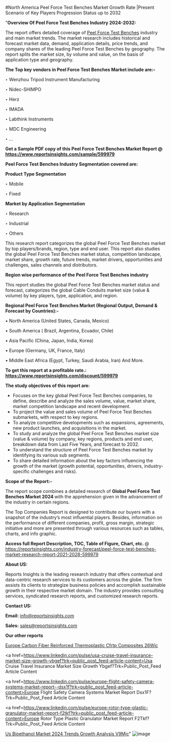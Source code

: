 #North America Peel Force Test Benches Market Growth Rate |Present Scenario of Key Players Progression Status up to 2032

"<strong>Overview Of Peel Force Test Benches Industry 2024-2032:</strong>

The report offers detailed coverage of <a href=https://www.reportsinsights.com/sample/599979>Peel Force Test Benches</a> industry and main market trends. The market research includes historical and forecast market data, demand, application details, price trends, and company shares of the leading Peel Force Test Benches by geography. The report splits the market size, by volume and value, on the basis of application type and geography.

<strong>The Top key vendors in Peel Force Test Benches Market include are:- </strong>

‣ Wenzhou Tripod Instrument Manufacturing

‣ Nidec-SHIMPO

‣ Herz

‣ IMADA

‣ Labthink Instruments

‣ MDC Engineering

‣ ...

<strong>Get a Sample PDF copy of this Peel Force Test Benches Market Report </strong><strong>@ <a href=https://www.reportsinsights.com/sample/599979 style=color:#0000ff;>https://www.reportsinsights.com/sample/599979</a> </strong>

<strong>Peel Force Test Benches Industry Segmentation covered are:</strong>

<strong>Product Type Segmentation</strong>

‣ Mobile

‣ Fixed

<strong>Market by Application Segmentation</strong>

‣ Research

‣ Industrial

‣ Others

This research report categorizes the global Peel Force Test Benches market by top players/brands, region, type and end user. This report also studies the global Peel Force Test Benches market status, competition landscape, market share, growth rate, future trends, market drivers, opportunities and challenges, sales channels and distributors.

<strong>Region wise performance of the Peel Force Test Benches industry</strong><strong> </strong>

This report studies the global Peel Force Test Benches market status and forecast, categorizes the global Cable Conduits market size (value &amp; volume) by key players, type, application, and region. 

<strong>Regional Peel Force Test Benches Market (Regional Output, Demand &amp; Forecast by Countries):-</strong>

• North America (United States, Canada, Mexico)

• South America ( Brazil, Argentina, Ecuador, Chile)

• Asia Pacific (China, Japan, India, Korea)

• Europe (Germany, UK, France, Italy)

• Middle East Africa (Egypt, Turkey, Saudi Arabia, Iran) And More.

<strong>To get this report at a profitable rate.: <a href=https://www.reportsinsights.com/discount/599979 style=color:#0000ff;>https://www.reportsinsights.com/discount/599979</a></strong>

<strong>The study objectives of this report are:</strong>
<ul>
  <li>Focuses on the key global Peel Force Test Benches companies, to define, describe and analyze the sales volume, value, market share, market competition landscape and recent development.</li>
  <li>To project the value and sales volume of Peel Force Test Benches submarkets, with respect to key regions.</li>
  <li>To analyze competitive developments such as expansions, agreements, new product launches, and acquisitions in the market.</li>
  <li>To study and analyze the global Peel Force Test Benches market size (value &amp; volume) by company, key regions, products and end user, breakdown data from Last Five Years, and forecast to 2032.</li>
  <li>To understand the structure of Peel Force Test Benches market by identifying its various sub segments.</li>
  <li>To share detailed information about the key factors influencing the growth of the market (growth potential, opportunities, drivers, industry-specific challenges and risks).</li>
</ul>
<strong>Scope of the Report:-</strong><strong> </strong>

The report scope combines a detailed research of <strong>Global Peel Force Test Benches Market 2024 </strong>with the apprehension given in the advancement of the industry in certain regions.

The Top Companies Report is designed to contribute our buyers with a snapshot of the industry’s most influential players. Besides, information on the performance of different companies, profit, gross margin, strategic initiative and more are presented through various resources such as tables, charts, and info graphic.

<strong>Access full Report Description, TOC, Table of Figure, Chart, etc. </strong>@   <a href=https://reportsinsights.com/industry-forecast/peel-force-test-benches-market-research-report-2021-2028-599979 style=color:#0000ff;>https://reportsinsights.com/industry-forecast/peel-force-test-benches-market-research-report-2021-2028-599979</a>

<strong>About US:</strong>

Reports Insights is the leading research industry that offers contextual and data-centric research services to its customers across the globe. The firm assists its clients to strategize business policies and accomplish sustainable growth in their respective market domain. The industry provides consulting services, syndicated research reports, and customized research reports.

<strong>Contact US:</strong>

<p class=""""><b>Email:</b> <a href=mailto:info@reportsinsights.com>info@reportsinsights.com</a></p>
<p class=""""><b>Sales:</b> <a href=mailto:sales@reportsinsights.com>sales@reportsinsights.com</a></p>

<strong>Our other reports</strong>

<a href=https://www.linkedin.com/pulse/europe-carbon-fiber-reinforced-thermoplastic-cfrtp-composites-26wic/>Europe Carbon Fiber Reinforced Thermoplastic Cfrtp Composites 26Wic</a>

<a href=https://www.linkedin.com/pulse/usa-cruise-travel-insurance-market-size-growth-ybgef?trk=public_post_feed-article-content>Usa Cruise Travel Insurance Market Size Growth Ybgef?Trk=Public_Post_Feed Article Content</a>

<a href=https://www.linkedin.com/pulse/europe-flight-safety-camera-systems-market-report--dsx1f?trk=public_post_feed-article-content>Europe Flight Safety Camera Systems Market Report  Dsx1F?Trk=Public_Post_Feed Article Content</a>

<a href=https://www.linkedin.com/pulse/europe-rotor-type-plastic-granulator-market-report-f2tkf?trk=public_post_feed-article-content>Europe Rotor Type Plastic Granulator Market Report F2Tkf?Trk=Public_Post_Feed Article Content</a>

<a href=https://www.linkedin.com/pulse/us-bioethanol-market-2024-trends-growth-analysis-v9mjc/>Us Bioethanol Market 2024 Trends Growth Analysis V9Mjc</a>"
![image](https://github.com/ahaan12367/RIMarket24/assets/158471582/c64b41bd-e859-42bd-9eb4-c37727c416a2)
